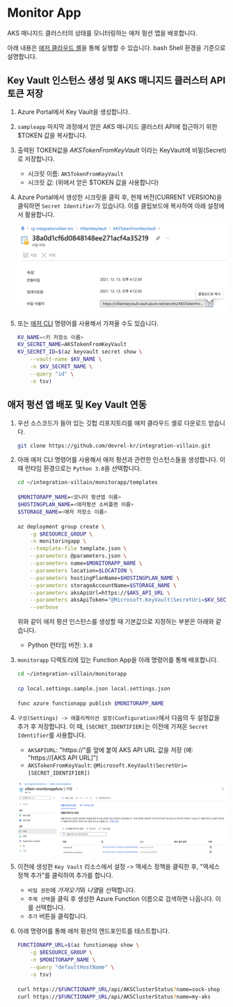 # Monitor App #

AKS 매니지드 클러스터의 상태를 모니터링하는 애저 펑션 앱을 배포합니다.

아래 내용은 [애저 클라우드 셸](https://shell.azure.com?WT.mc_id=dotnet-52121-juyoo&ocid=AID3035186)을 통해 실행할 수 있습니다. bash Shell 환경을 기준으로 설명합니다.


## Key Vault 인스턴스 생성 및 AKS 매니지드 클러스터 API 토큰 저장 ##

1. Azure Portal에서 Key Vault을 생성합니다.

2. `sampleapp` 마지막 과정에서 얻은 AKS 매니지드 클러스터 API에 접근하기 위한 $TOKEN 값을 복사합니다.

3. 출력된 TOKEN값을 *AKSTokenFromKeyVault* 이라는 KeyVault에 비밀(Secret)로 저장합니다.
    - 시크릿 이름: `AKSTokenFromKeyVault`
    - 시크릿 값: (위에서 얻은 $TOKEN 값을 사용합니다)

4. Azure Portal에서 생성한 시크릿을 클릭 후, 현재 버전(CURRENT VERSION)을 클릭하면 `Secret Identifier`가 있습니다. 이를 클립보드에 복사하여 아래 설정에서 활용합니다.

    ![see-secret-identifier](assets/02-see-secret-identifier.png)

5. 또는 [애저 CLI](https://docs.microsoft.com/ko-kr/cli/azure/what-is-azure-cli?WT.mc_id=dotnet-52121-juyoo&ocid=AID3035186) 명령어를 사용해서 가져올 수도 있습니다.

    ```bash
    KV_NAME=<키 저장소 이름>
    KV_SECRET_NAME=AKSTokenFromKeyVault
    KV_SECRET_ID=$(az keyvault secret show \
        --vault-name $KV_NAME \
        -n $KV_SECRET_NAME \
        --query "id" \
        -o tsv)
    ```


## 애저 펑션 앱 배포 및 Key Vault 연동 ##

1. 우선 소스코드가 들어 있는 깃헙 리포지토리를 애저 클라우드 셸로 다운로드 받습니다.

    ```bash
    git clone https://github.com/devrel-kr/integration-villain.git
    ```

2. 아래 애저 CLI 명령어를 사용해서 애저 펑션과 관련한 인스턴스들을 생성합니다. 이 때 런타임 환경으로는 `Python 3.8`을 선택합니다.

    ```bash
    cd ~/integration-villain/monitorapp/templates

    $MONITORAPP_NAME=<모니터 펑션앱 이름>
    $HOSTINGPLAN_NAME=<애저펑션 소비플랜 이름>
    $STORAGE_NAME=<애저 저장소 이름>

    az deployment group create \
        -g $RESOURCE_GROUP \
        -n monitoringapp \
        --template-file template.json \
        --parameters @parameters.json \
        --parameters name=$MONITORAPP_NAME \
        --parameters location=$LOCATION \
        --parameters hostingPlanName=$HOSTINGPLAN_NAME \
        --parameters storageAccountName=$STORAGE_NAME \
        --parameters aksApiUrl=https://$AKS_API_URL \
        --parameters aksApiToken="@Microsoft.KeyVault(SecretUri=$KV_SECRET_ID)" \
        --verbose
    ```

    위와 같이 애저 펑션 인스턴스를 생성할 때 기본값으로 지정하는 부분은 아래와 같습니다.

    - Python 런타임 버전: `3.8`

3. `monitorapp` 디렉토리에 있는 Function App을 아래 명령어를 통해 배포합니다.

    ```bash
    cd ~/integration-villain/monitorapp

    cp local.settings.sample.json local.settings.json

    func azure functionapp publish $MONITORAPP_NAME
    ```

4. `구성(Settings) -> 애플리케이션 설정(Configuration)`에서 다음의 두 설정값을 추가 후 저장합니다. 이 때, `[SECRET_IDENTIFIER]`는 이전에 가져온 `Secret Identifier`를 사용합니다.

    - `AKSAPIURL`: "https://"를 앞에 붙여 AKS API URL 값을 저장 (예: "https://[AKS API URL]")
    - `AKSTokenFromKeyVault`: `@Microsoft.KeyVault(SecretUri=[SECRET_IDENTIFIER])`

    ![azure-function-app-configuration](assets/03-azure-function-app-configuration.png)

5. 이전에 생성한 `Key Vault` 리소스에서 설정 -> 액세스 정책을 클릭한 후, "액세스 정책 추가"를 클릭하여 추가를 합니다.

    - `비밀 권한`에 *가져오기*와 *나열*을 선택합니다.
    - `주체 선택`을 클릭 후 생성한 Azure Function 이름으로 검색하면 나옵니다. 이를 선택합니다.
    - `추가` 버튼을 클릭합니다.

6. 아래 명령어를 통해 애저 펑션의 엔드포인트를 테스트합니다.

    ```bash
    FUNCTIONAPP_URL=$(az functionapp show \
        -g $RESOURCE_GROUP \
        -n $MONITORAPP_NAME \
        --query "defaultHostName" \
        -o tsv)

    curl https://$FUNCTIONAPP_URL/api/AKSClusterStatus?name=sock-shop
    curl https://$FUNCTIONAPP_URL/api/AKSClusterStatus?name=my-aks
    ```
